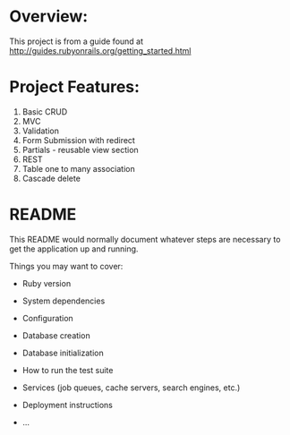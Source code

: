 Overview:
=========

This project is from a guide found at http://guides.rubyonrails.org/getting_started.html


Project Features:
=================

01. Basic CRUD
02. MVC
03. Validation
04. Form Submission with redirect
05. Partials - reusable view section
06. REST 
07. Table one to many association
08. Cascade delete


# README

This README would normally document whatever steps are necessary to get the
application up and running.

Things you may want to cover:

* Ruby version

* System dependencies

* Configuration

* Database creation

* Database initialization

* How to run the test suite

* Services (job queues, cache servers, search engines, etc.)

* Deployment instructions

* ...
